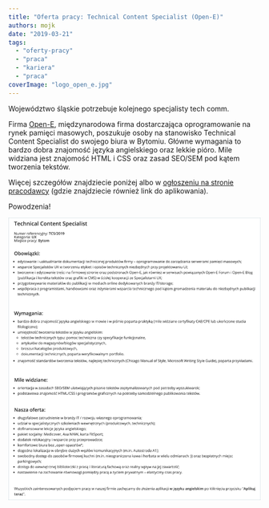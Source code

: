 ```yaml
---
title: "Oferta pracy: Technical Content Specialist (Open-E)"
authors: mojk
date: "2019-03-21"
tags:
  - "oferty-pracy"
  - "praca"
  - "kariera"
  - "praca"
coverImage: "logo_open_e.jpg"
---
```


Województwo śląskie potrzebuje kolejnego specjalisty tech comm.

Firma [Open-E](https://www.open-e.com), międzynarodowa firma dostarczająca
oprogramowanie na rynek pamięci masowych, poszukuje osoby na stanowisko
Technical Content Specialist do swojego biura w Bytomiu. Główne wymagania to
bardzo dobra znajomość języka angielskiego oraz lekkie pióro. Mile widziana jest
znajomość HTML i CSS oraz zasad SEO/SEM pod kątem tworzenia tekstów.

Więcej szczegółów znajdziecie poniżej albo w
[ogłoszeniu na stronie pracodawcy](https://www.open-e.com/about-us/career/poland/technical-content-specialist/) (gdzie
znajdziecie również link do aplikowania).

Powodzenia!

[![](images/open-e_tech_content_spec.png)](http://techwriter.pl/wp-content/uploads/2018/09/open-e_tech_content_spec.png)
